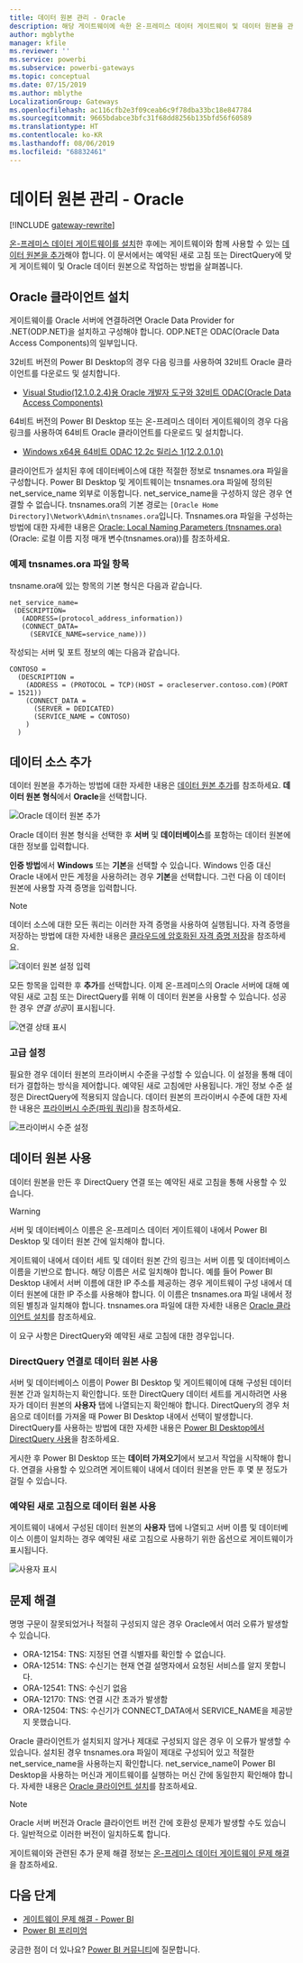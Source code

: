```yaml
---
title: 데이터 원본 관리 - Oracle
description: 해당 게이트웨이에 속한 온-프레미스 데이터 게이트웨이 및 데이터 원본을 관리하는 방법입니다.
author: mgblythe
manager: kfile
ms.reviewer: ''
ms.service: powerbi
ms.subservice: powerbi-gateways
ms.topic: conceptual
ms.date: 07/15/2019
ms.author: mblythe
LocalizationGroup: Gateways
ms.openlocfilehash: ac116cfb2e3f09ceab6c9f78dba33bc18e847784
ms.sourcegitcommit: 9665bdabce3bfc31f68dd8256b135bfd56f60589
ms.translationtype: HT
ms.contentlocale: ko-KR
ms.lasthandoff: 08/06/2019
ms.locfileid: "68832461"
---
```

# <a name="manage-your-data-source---oracle"></a>데이터 원본 관리 - Oracle

[!INCLUDE [gateway-rewrite](includes/gateway-rewrite.md)]

[온-프레미스 데이터 게이트웨이를 설치](/data-integration/gateway/service-gateway-install)한 후에는 게이트웨이와 함께 사용할 수 있는 [데이터 원본을 추가](service-gateway-data-sources.md#add-a-data-source)해야 합니다. 이 문서에서는 예약된 새로 고침 또는 DirectQuery에 맞게 게이트웨이 및 Oracle 데이터 원본으로 작업하는 방법을 살펴봅니다.

## <a name="install-the-oracle-client"></a>Oracle 클라이언트 설치

게이트웨이를 Oracle 서버에 연결하려면 Oracle Data Provider for .NET(ODP.NET)을 설치하고 구성해야 합니다. ODP.NET은 ODAC(Oracle Data Access Components)의 일부입니다.

32비트 버전의 Power BI Desktop의 경우 다음 링크를 사용하여 32비트 Oracle 클라이언트를 다운로드 및 설치합니다.

* [Visual Studio(12.1.0.2.4)용 Oracle 개발자 도구와 32비트 ODAC(Oracle Data Access Components)](http://www.oracle.com/technetwork/topics/dotnet/utilsoft-086879.html)

64비트 버전의 Power BI Desktop 또는 온-프레미스 데이터 게이트웨이의 경우 다음 링크를 사용하여 64비트 Oracle 클라이언트를 다운로드 및 설치합니다.

* [Windows x64용 64비트 ODAC 12.2c 릴리스 1(12.2.0.1.0)](http://www.oracle.com/technetwork/database/windows/downloads/index-090165.html)

클라이언트가 설치된 후에 데이터베이스에 대한 적절한 정보로 tnsnames.ora 파일을 구성합니다. Power BI Desktop 및 게이트웨이는 tnsnames.ora 파일에 정의된 net_service_name 외부로 이동합니다. net_service_name을 구성하지 않은 경우 연결할 수 없습니다. tnsnames.ora의 기본 경로는 `[Oracle Home Directory]\Network\Admin\tnsnames.ora`입니다. Tnsnames.ora 파일을 구성하는 방법에 대한 자세한 내용은 [Oracle: Local Naming Parameters (tnsnames.ora)](https://docs.oracle.com/cd/B28359_01/network.111/b28317/tnsnames.htm)(Oracle: 로컬 이름 지정 매개 변수(tnsnames.ora))를 참조하세요.

### <a name="example-tnsnamesora-file-entry"></a>예제 tnsnames.ora 파일 항목

tnsname.ora에 있는 항목의 기본 형식은 다음과 같습니다.

```
net_service_name=
 (DESCRIPTION=
   (ADDRESS=(protocol_address_information))
   (CONNECT_DATA=
     (SERVICE_NAME=service_name)))
```

작성되는 서버 및 포트 정보의 예는 다음과 같습니다.

```
CONTOSO =
  (DESCRIPTION =
    (ADDRESS = (PROTOCOL = TCP)(HOST = oracleserver.contoso.com)(PORT = 1521))
    (CONNECT_DATA =
      (SERVER = DEDICATED)
      (SERVICE_NAME = CONTOSO)
    )
  )
```

## <a name="add-a-data-source"></a>데이터 소스 추가

데이터 원본을 추가하는 방법에 대한 자세한 내용은 [데이터 원본 추가](service-gateway-data-sources.md#add-a-data-source)를 참조하세요. **데이터 원본 형식**에서 **Oracle**을 선택합니다.

![Oracle 데이터 원본 추가](media/service-gateway-onprem-manage-oracle/data-source-oracle.png)

Oracle 데이터 원본 형식을 선택한 후 **서버** 및 **데이터베이스**를 포함하는 데이터 원본에 대한 정보를 입력합니다. 

**인증 방법**에서 **Windows** 또는 **기본**을 선택할 수 있습니다. Windows 인증 대신 Oracle 내에서 만든 계정을 사용하려는 경우 **기본**을 선택합니다. 그런 다음 이 데이터 원본에 사용할 자격 증명을 입력합니다.

> [!NOTE]
> 데이터 소스에 대한 모든 쿼리는 이러한 자격 증명을 사용하여 실행됩니다. 자격 증명을 저장하는 방법에 대한 자세한 내용은 [클라우드에 암호화된 자격 증명 저장](service-gateway-data-sources.md#store-encrypted-credentials-in-the-cloud)을 참조하세요.

![데이터 원본 설정 입력](media/service-gateway-onprem-manage-oracle/data-source-oracle2.png)

모든 항목을 입력한 후 **추가**를 선택합니다. 이제 온-프레미스의 Oracle 서버에 대해 예약된 새로 고침 또는 DirectQuery를 위해 이 데이터 원본을 사용할 수 있습니다. 성공한 경우 *연결 성공*이 표시됩니다.

![연결 상태 표시](media/service-gateway-onprem-manage-oracle/datasourcesettings4.png)

### <a name="advanced-settings"></a>고급 설정

필요한 경우 데이터 원본의 프라이버시 수준을 구성할 수 있습니다. 이 설정을 통해 데이터가 결합하는 방식을 제어합니다. 예약된 새로 고침에만 사용됩니다. 개인 정보 수준 설정은 DirectQuery에 적용되지 않습니다. 데이터 원본의 프라이버시 수준에 대한 자세한 내용은 [프라이버시 수준(파워 쿼리)](https://support.office.com/article/Privacy-levels-Power-Query-CC3EDE4D-359E-4B28-BC72-9BEE7900B540)을 참조하세요.

![프라이버시 수준 설정](media/service-gateway-onprem-manage-oracle/datasourcesettings9.png)

## <a name="use-the-data-source"></a>데이터 원본 사용

데이터 원본을 만든 후 DirectQuery 연결 또는 예약된 새로 고침을 통해 사용할 수 있습니다.

> [!WARNING]
> 서버 및 데이터베이스 이름은 온-프레미스 데이터 게이트웨이 내에서 Power BI Desktop 및 데이터 원본 간에 일치해야 합니다.

게이트웨이 내에서 데이터 세트 및 데이터 원본 간의 링크는 서버 이름 및 데이터베이스 이름을 기반으로 합니다. 해당 이름은 서로 일치해야 합니다. 예를 들어 Power BI Desktop 내에서 서버 이름에 대한 IP 주소를 제공하는 경우 게이트웨이 구성 내에서 데이터 원본에 대한 IP 주소를 사용해야 합니다. 이 이름은 tnsnames.ora 파일 내에서 정의된 별칭과 일치해야 합니다. tnsnames.ora 파일에 대한 자세한 내용은 [Oracle 클라이언트 설치](#install-the-oracle-client)를 참조하세요.

이 요구 사항은 DirectQuery와 예약된 새로 고침에 대한 경우입니다.

### <a name="use-the-data-source-with-directquery-connections"></a>DirectQuery 연결로 데이터 원본 사용

서버 및 데이터베이스 이름이 Power BI Desktop 및 게이트웨이에 대해 구성된 데이터 원본 간과 일치하는지 확인합니다. 또한 DirectQuery 데이터 세트를 게시하려면 사용자가 데이터 원본의 **사용자** 탭에 나열되는지 확인해야 합니다. DirectQuery의 경우 처음으로 데이터를 가져올 때 Power BI Desktop 내에서 선택이 발생합니다. DirectQuery를 사용하는 방법에 대한 자세한 내용은 [Power BI Desktop에서 DirectQuery 사용](desktop-use-directquery.md)을 참조하세요.

게시한 후 Power BI Desktop 또는 **데이터 가져오기**에서 보고서 작업을 시작해야 합니다. 연결을 사용할 수 있으려면 게이트웨이 내에서 데이터 원본을 만든 후 몇 분 정도가 걸릴 수 있습니다.

### <a name="use-the-data-source-with-scheduled-refresh"></a>예약된 새로 고침으로 데이터 원본 사용

게이트웨이 내에서 구성된 데이터 원본의 **사용자** 탭에 나열되고 서버 이름 및 데이터베이스 이름이 일치하는 경우 예약된 새로 고침으로 사용하기 위한 옵션으로 게이트웨이가 표시됩니다.

![사용자 표시](media/service-gateway-onprem-manage-oracle/powerbi-gateway-enterprise-schedule-refresh.png)

## <a name="troubleshooting"></a>문제 해결

명명 구문이 잘못되었거나 적절히 구성되지 않은 경우 Oracle에서 여러 오류가 발생할 수 있습니다.

* ORA-12154: TNS: 지정된 연결 식별자를 확인할 수 없습니다.
* ORA-12514: TNS: 수신기는 현재 연결 설명자에서 요청된 서비스를 알지 못합니다.
* ORA-12541: TNS: 수신기 없음
* ORA-12170: TNS: 연결 시간 초과가 발생함
* ORA-12504: TNS: 수신기가 CONNECT_DATA에서 SERVICE_NAME을 제공받지 못했습니다.

Oracle 클라이언트가 설치되지 않거나 제대로 구성되지 않은 경우 이 오류가 발생할 수 있습니다. 설치된 경우 tnsnames.ora 파일이 제대로 구성되어 있고 적절한 net_service_name을 사용하는지 확인합니다. net_service_name이 Power BI Desktop을 사용하는 머신과 게이트웨이를 실행하는 머신 간에 동일한지 확인해야 합니다. 자세한 내용은 [Oracle 클라이언트 설치](#install-the-oracle-client)를 참조하세요.

> [!NOTE]
> Oracle 서버 버전과 Oracle 클라이언트 버전 간에 호환성 문제가 발생할 수도 있습니다. 일반적으로 이러한 버전이 일치하도록 합니다.

게이트웨이와 관련된 추가 문제 해결 정보는 [온-프레미스 데이터 게이트웨이 문제 해결](/data-integration/gateway/service-gateway-tshoot)을 참조하세요.

## <a name="next-steps"></a>다음 단계

* [게이트웨이 문제 해결 - Power BI](service-gateway-onprem-tshoot.md)
* [Power BI 프리미엄](service-premium.md)

궁금한 점이 더 있나요? [Power BI 커뮤니티](http://community.powerbi.com/)에 질문합니다.

